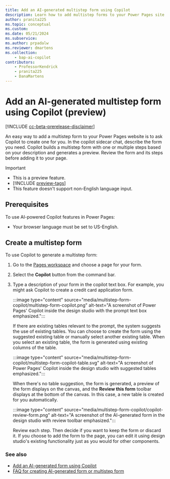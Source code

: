 ```yaml
---
title: Add an AI-generated multistep form using Copilot
description: Learn how to add multistep forms to your Power Pages site using Copilot.
author: pranita225
ms.topic: conceptual
ms.custom: 
ms.date: 05/21/2024
ms.subservice:
ms.author: prpadalw
ms.reviewer: dmartens
ms.collection: 
    - bap-ai-copilot
contributors:
    - ProfessorKendrick
    - pranita225
    - DanaMartens
---
```


# Add an AI-generated multistep form using Copilot (preview)

[!INCLUDE [cc-beta-prerelease-disclaimer](../includes/cc-beta-prerelease-disclaimer.md)]

An easy way to add a multistep form to your Power Pages website is to ask Copilot to create one for you. In the copilot sidecar chat, describe the form you need. Copilot builds a multistep form with one or multiple steps based on your description and generates a preview. Review the form and its steps before adding it to your page.

> [!IMPORTANT]
> - This is a preview feature.
> - [!INCLUDE [preview-tags](../includes/cc-preview-features-definition.md)]
> - This feature doesn't support non-English language input.

## **Prerequisites**

To use AI-powered Copilot features in Power Pages:

- Your browser language must be set to US-English.

## Create a multistep form

To use Copilot to generate a multistep form:

1. Go to the [Pages workspace](first-page.md) and choose a page for your form.

1. Select the **Copilot** button from the command bar.

1. Type a description of your form in the copilot text box. For example, you might ask Copilot to create a credit card application form.

    :::image type="content" source="media/multistep-form-copilot/multistep-form-copilot.png" alt-text="A screenshot of Power Pages' Copilot inside the design studio with the prompt text box emphasized.":::

    If there are existing tables relevant to the prompt, the system suggests the use of existing tables. You can choose to create the form using the suggested existing table or manually select another existing table. When you select an existing table, the form is generated using existing columns of the table.

    :::image type="content" source="media/multistep-form-copilot/multistep-form-copilot-table.svg" alt-text="A screenshot of Power Pages' Copilot inside the design studio with suggested tables emphasized.":::

    When there's no table suggestion, the form is generated, a preview of the form displays on the canvas, and the **Review this form**  toolbar displays at the bottom of the canvas. In this case, a new table is created for you automatically.  

    :::image type="content" source="media/multistep-form-copilot/copilot-review-form.png" alt-text="A screenshot of the AI-generated form in the design studio with review toolbar emphasized.":::

    Review each step. Then decide if you want to keep the form or discard it. If you choose to add the form to the page, you can edit it using design studio's existing functionality just as you would for other components.

### See also

- [Add an AI-generated form using Copilot](add-form-copilot.md)
- [FAQ for creating AI-generated form or multistep form](../faqs-create-form.md)